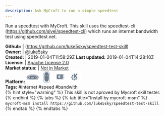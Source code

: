 ```yaml
---
description: Ask MyCroft to run a simple speedtest
---
```

Run a speedtest with MyCroft.
This skill uses the speedtest-cli (https://github.com/sivel/speedtest-cli) which runs an internet bandwidth test using speedtest.net.

**Github:** | (https://github.com/luke5sky/speedtest-test-skill)  
**Owner:** | [@luke5sky](https://github.com/luke5sky)  
**Created:** | 2019-01-04T11:58:29Z  **Last updated:** 2019-01-04T14:28:10Z  
**License:** | [Apache License 2.0](https://api.github.com/licenses/apache-2.0)  
**Market status:** | [Not in Market](https://market.mycroft.ai/skill/)  
**Platform:**   ![](.gitbook/assets/mark-1-icon.png)  ![](.gitbook/assets/mark-2-icon.png)  ![](.gitbook/assets/picroft-icon.png)  ![](.gitbook/assets/kde.png)   
**Tags:** \#ínternet \#speed \#bandwith   
{% hint style="warning" %}
This skill is not aproved by Mycroft skill tester.
{% endhint %}
  {% tabs %}
{% tab title="Install by mycroft-msm" %}
``` mycroft-msm install https://github.com/luke5sky/speedtest-test-skill```
{% endtab %}
  {% endtabs %}
  